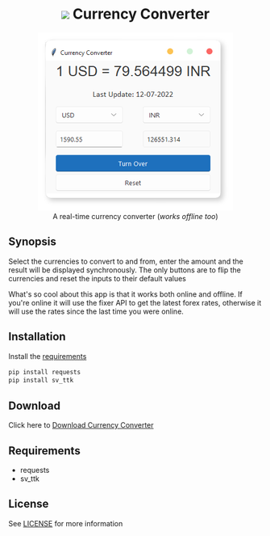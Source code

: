 
<h1 align='center'> <img width=32 src='https://www.mestel.com/wp-content/uploads/2017/06/dollar-icon-png-3547.png'> Currency Converter</h1>
<p align='center'>
    <img src='https://github.com/besnoi/pyApps/blob/main/_img/currency_converter.png'><br>
    A real-time currency converter (<em>works offline too</em>)
</p>

## Synopsis

Select the currencies to convert to and from, enter the amount and the result will be displayed synchronously. The only buttons are to flip the currencies and reset the inputs to their default values

What's so cool about this app is that it works both online and offline. If you're online it will use the fixer API to get the latest forex rates, otherwise it will use the rates since the last time you were online.

## Installation

Install the [requirements](#requirements)
```bash
pip install requests
pip install sv_ttk
```

## Download

Click here to [Download Currency Converter](https://downgit.github.io/#/home?url=https://github.com/besnoi/pyapps/tree/master/src/Currency+Converter)

## Requirements
- requests
- sv_ttk

## License

See [LICENSE](https://github.com/besnoi/pyApps/blob/main/LICENSE) for more information
